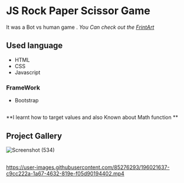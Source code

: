 # JS Rock Paper Scissor Game
It was a Bot vs human game .
*You Can check out the [FrintArt](https://Jagrati1213.github.io/rock-paper-scissor)*
## Used language
- HTML 
- CSS
- Javascript
### FrameWork
- Bootstrap
##
**I learnt how to target values and also Known about Math function **
## Project Gallery
![Screenshot (534)](https://user-images.githubusercontent.com/85276293/196021551-7e3d18f5-f7e1-4526-885c-9d26feca6f7e.png)

## 
https://user-images.githubusercontent.com/85276293/196021637-c9cc222a-1a67-4632-819e-f05d90194402.mp4

